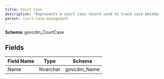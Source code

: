 ```yaml
---
title: Court Case
description: "Represents a court case record used to track case metadata, status, and relationships to parties, hearings, documents, motions, orders, and sessions."
parent: court-case-management
---
```


**Schema**: govcdm_CourtCase

## Fields

| Field Name | Type     | Schema      |
|------------|----------|-------------|
| Name       | Nvarchar | govcdm_Name |
